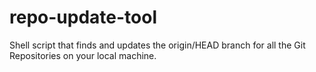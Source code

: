 # repo-update-tool
Shell script that finds and updates the origin/HEAD branch for all the Git Repositories on your local machine.
